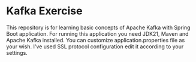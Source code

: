 # Kafka Exercise
This repository is for learning basic concepts of Apache Kafka with Spring Boot application. For running this application you need JDK21, Maven and Apache Kafka installed.
You can customize application.properties file as your wish. I've used SSL protocol configuration edit it according to your settings.
